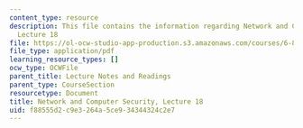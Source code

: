 ```yaml
---
content_type: resource
description: This file contains the information regarding Network and Computer Security,
  Lecture 18
file: https://ol-ocw-studio-app-production.s3.amazonaws.com/courses/6-857-network-and-computer-security-spring-2014/f88555d2c9e3264a5ce934344324c2e7_MIT6_857S14_Lec18.pdf
file_type: application/pdf
learning_resource_types: []
ocw_type: OCWFile
parent_title: Lecture Notes and Readings
parent_type: CourseSection
resourcetype: Document
title: Network and Computer Security, Lecture 18
uid: f88555d2-c9e3-264a-5ce9-34344324c2e7
---
```

